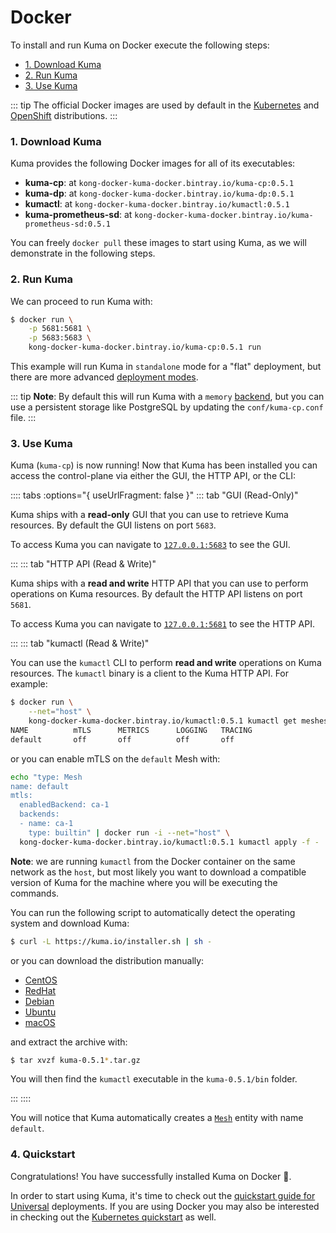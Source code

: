 # Docker

To install and run Kuma on Docker execute the following steps:

* [1. Download Kuma](#_1-download-kuma)
* [2. Run Kuma](#_2-run-kuma)
* [3. Use Kuma](#_3-use-kuma)

::: tip
The official Docker images are used by default in the [Kubernetes](/docs/0.5.1/installation/kubernetes/) and [OpenShift](/docs/0.5.1/installation/openshift/) distributions.
:::

### 1. Download Kuma

Kuma provides the following Docker images for all of its executables:

* **kuma-cp**: at `kong-docker-kuma-docker.bintray.io/kuma-cp:0.5.1`
* **kuma-dp**: at `kong-docker-kuma-docker.bintray.io/kuma-dp:0.5.1`
* **kumactl**: at `kong-docker-kuma-docker.bintray.io/kumactl:0.5.1`
* **kuma-prometheus-sd**: at `kong-docker-kuma-docker.bintray.io/kuma-prometheus-sd:0.5.1`

You can freely `docker pull` these images to start using Kuma, as we will demonstrate in the following steps.

### 2. Run Kuma

We can proceed to run Kuma with:

```sh
$ docker run \
    -p 5681:5681 \
    -p 5683:5683 \
    kong-docker-kuma-docker.bintray.io/kuma-cp:0.5.1 run
```

This example will run Kuma in `standalone` mode for a "flat" deployment, but there are more advanced [deployment modes](/docs/0.5.1/documentation/deployments/).

::: tip
**Note**: By default this will run Kuma with a `memory` [backend](../../documentation/backends), but you can use a persistent storage like PostgreSQL by updating the `conf/kuma-cp.conf` file.
:::

### 3. Use Kuma

Kuma (`kuma-cp`) is now running! Now that Kuma has been installed you can access the control-plane via either the GUI, the HTTP API, or the CLI:

:::: tabs :options="{ useUrlFragment: false }"
::: tab "GUI (Read-Only)"

Kuma ships with a **read-only** GUI that you can use to retrieve Kuma resources. By default the GUI listens on port `5683`. 

To access Kuma you can navigate to [`127.0.0.1:5683`](http://127.0.0.1:5683) to see the GUI.

:::
::: tab "HTTP API (Read & Write)"

Kuma ships with a **read and write** HTTP API that you can use to perform operations on Kuma resources. By default the HTTP API listens on port `5681`.

To access Kuma you can navigate to [`127.0.0.1:5681`](http://127.0.0.1:5681) to see the HTTP API.

:::
::: tab "kumactl (Read & Write)"

You can use the `kumactl` CLI to perform **read and write** operations on Kuma resources. The `kumactl` binary is a client to the Kuma HTTP API. For example:

```sh
$ docker run \
    --net="host" \
    kong-docker-kuma-docker.bintray.io/kumactl:0.5.1 kumactl get meshes
NAME          mTLS      METRICS      LOGGING   TRACING
default       off       off          off       off
```

or you can enable mTLS on the `default` Mesh with:

```sh
echo "type: Mesh
name: default
mtls:
  enabledBackend: ca-1
  backends:
  - name: ca-1
    type: builtin" | docker run -i --net="host" \
  kong-docker-kuma-docker.bintray.io/kumactl:0.5.1 kumactl apply -f -
```

**Note**: we are running `kumactl` from the Docker container on the same network as the `host`, but most likely you want to download a compatible version of Kuma for the machine where you will be executing the commands.

You can run the following script to automatically detect the operating system and download Kuma:

```sh
$ curl -L https://kuma.io/installer.sh | sh -
```

or you can download the distribution manually:

* [CentOS](https://kong.bintray.com/kuma/kuma-0.5.1-centos-amd64.tar.gz)
* [RedHat](https://kong.bintray.com/kuma/kuma-0.5.1-rhel-amd64.tar.gz)
* [Debian](https://kong.bintray.com/kuma/kuma-0.5.1-debian-amd64.tar.gz)
* [Ubuntu](https://kong.bintray.com/kuma/kuma-0.5.1-ubuntu-amd64.tar.gz)
* [macOS](https://kong.bintray.com/kuma/kuma-0.5.1-darwin-amd64.tar.gz)

and extract the archive with:

```sh
$ tar xvzf kuma-0.5.1*.tar.gz
```

You will then find the `kumactl` executable in the `kuma-0.5.1/bin` folder.

:::
::::

You will notice that Kuma automatically creates a [`Mesh`](../../policies/mesh) entity with name `default`.

### 4. Quickstart

Congratulations! You have successfully installed Kuma on Docker 🚀. 

In order to start using Kuma, it's time to check out the [quickstart guide for Universal](/docs/0.5.1/quickstart/universal/) deployments. If you are using Docker you may also be interested in checking out the [Kubernetes quickstart](/docs/0.5.1/quickstart/kubernetes/) as well.
